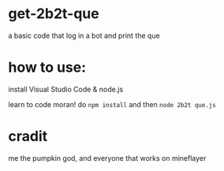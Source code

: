 # get-2b2t-que
a basic code that log in a bot and print the que

# how to use:
install Visual Studio Code & node.js

learn to code moran!
do `npm install`
and then `node 2b2t que.js`

# cradit
me the pumpkin god, and everyone that works on mineflayer
